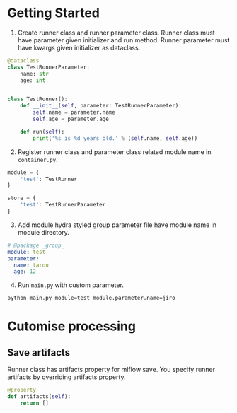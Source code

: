 # Getting  Started

1. Create runner class and runner parameter class. Runner class must have parameter given initializer and run method. Runner parameter must have kwargs given initializer as dataclass. 

```python
@dataclass
class TestRunnerParameter:
    name: str
    age: int


class TestRunner():
    def __init__(self, parameter: TestRunnerParameter):
        self.name = parameter.name
        self.age = parameter.age

    def run(self):
        print('%s is %d years old.' % (self.name, self.age))
```


2. Register runner class and parameter class related module name in `container.py`.

```python
module = {
    'test': TestRunner
}

store = {
    'test': TestRunnerParameter
}
```

3. Add module hydra styled group parameter file have module name in module directory.

```yml
# @package _group_
module: test
parameter:
  name: tarou
  age: 12
```

4. Run `main.py` with custom parameter.

```sh
python main.py module=test module.parameter.name=jiro
```

# Cutomise processing
## Save artifacts
Runner class has artifacts property for mlflow save. You specify runner artifacts by overriding artifacts property.

```python
@property
def artifacts(self):
    return []
```